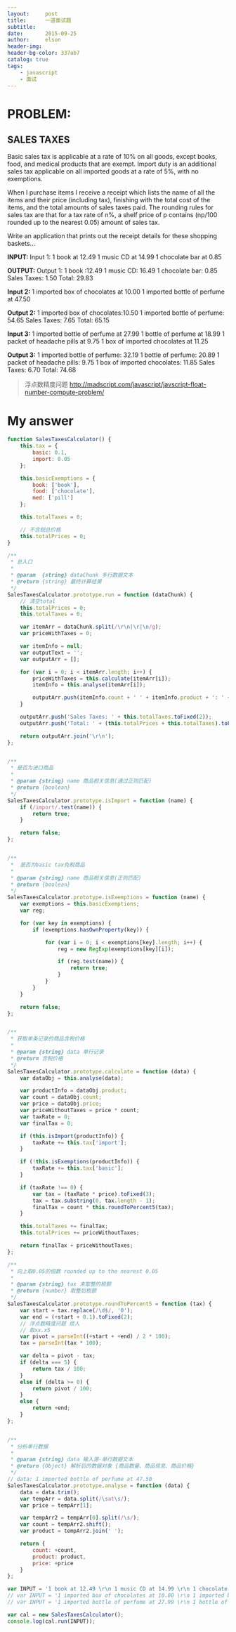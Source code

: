 ```yaml
---
layout:     post
title:      一道面试题
subtitle:   
date:       2015-09-25
author:     elson
header-img: 
header-bg-color: 337ab7
catalog: true
tags:
    - javascript
    - 面试
---
```


# PROBLEM:
## SALES TAXES
Basic sales tax is applicable at a rate of 10% on all goods, except books,
food, and medical products that are exempt. Import duty is an additional
sales tax applicable on all imported goods at a rate of 5%, with no
exemptions.

When I purchase items I receive a receipt which lists the name of all the
items and their price (including tax), finishing with the total cost of the items, and the total amounts of sales taxes paid.
The rounding rules for sales tax are that for a tax rate of n%, a shelf price of p contains (np/100 rounded up to the nearest 0.05) amount of sales tax.

Write an application that prints out the receipt details for these
shopping baskets...

**INPUT:**
Input 1:
1 book at 12.49
1 music CD at 14.99
1 chocolate bar at 0.85

**OUTPUT:**
Output 1:
1 book :12.49
1 music CD: 16.49
1 chocolate bar: 0.85
Sales Taxes: 1.50
Total: 29.83



**Input 2:**
1 imported box of chocolates at 10.00
1 imported bottle of perfume at 47.50

**Output 2:**
1 imported box of chocolates:10.50
1 imported bottle of perfume: 54.65
Sales Taxes: 7.65
Total: 65.15



**Input 3:**
1 imported bottle of perfume at 27.99
1 bottle of perfume at 18.99
1 packet of headache pills at 9.75
1 box of imported chocolates at 11.25

**Output 3:**
1 imported bottle of perfume: 32.19
1 bottle of perfume: 20.89
1 packet of headache pills: 9.75
1 box of imported chocolates: 11.85
Sales Taxes: 6.70
Total: 74.68

> 浮点数精度问题
> http://madscript.com/javascript/javscript-float-number-compute-problem/

# My answer
``` javascript
function SalesTaxesCalculator() {
    this.tax = {
        basic: 0.1,
        import: 0.05
    };

    this.basicExemptions = {
        book: ['book'],
        food: ['chocolate'],
        med: ['pill']
    };

    this.totalTaxes = 0;

    // 不含税总价格
    this.totalPrices = 0;
}

/**
 * 总入口
 *
 * @param  {string} dataChunk 多行数据文本
 * @return {string} 最终计算结果
 */
SalesTaxesCalculator.prototype.run = function (dataChunk) {
    // 清空total
    this.totalPrices = 0;
    this.totalTaxes = 0;

    var itemArr = dataChunk.split(/\r\n|\r|\n/g);
    var priceWithTaxes = 0;

    var itemInfo = null;
    var outputText = '';
    var outputArr = [];

    for (var i = 0; i < itemArr.length; i++) {
        priceWithTaxes = this.calculate(itemArr[i]);
        itemInfo = this.analyse(itemArr[i]);

        outputArr.push(itemInfo.count + ' ' + itemInfo.product + ': ' + priceWithTaxes.toFixed(2));
    }

    outputArr.push('Sales Taxes: ' + this.totalTaxes.toFixed(2));
    outputArr.push('Total: ' + (this.totalPrices + this.totalTaxes).toFixed(2));

    return outputArr.join('\r\n');
};


/**
 * 是否为进口商品
 *
 * @param {string} name 商品相关信息(通过正则匹配)
 * @return {boolean}
 */
SalesTaxesCalculator.prototype.isImport = function (name) {
    if (/import/.test(name)) {
        return true;
    }

    return false;
};


/**
 *  是否为basic tax免税商品
 *
 * @param {string} name 商品相关信息(正则匹配)
 * @return {boolean}
 */
SalesTaxesCalculator.prototype.isExemptions = function (name) {
    var exemptions = this.basicExemptions;
    var reg;

    for (var key in exemptions) {
        if (exemptions.hasOwnProperty(key)) {

            for (var i = 0; i < exemptions[key].length; i++) {
                reg = new RegExp(exemptions[key][i]);

                if (reg.test(name)) {
                    return true;
                }
            }
        }
    }

    return false;
};


/**
 * 获取单条记录的商品含税价格
 *
 * @param {string} data 单行记录
 * @return 含税价格
 */
SalesTaxesCalculator.prototype.calculate = function (data) {
    var dataObj = this.analyse(data);

    var productInfo = dataObj.product;
    var count = dataObj.count;
    var price = dataObj.price;
    var priceWithoutTaxes = price * count;
    var taxRate = 0;
    var finalTax = 0;

    if (this.isImport(productInfo)) {
        taxRate += this.tax['import'];
    }

    if (!this.isExemptions(productInfo)) {
        taxRate += this.tax['basic'];
    }

    if (taxRate !== 0) {
        var tax = (taxRate * price).toFixed(3);
        tax = tax.substring(0, tax.length - 1);
        finalTax = count * this.roundToPercent5(tax);
    }

    this.totalTaxes += finalTax;
    this.totalPrices += priceWithoutTaxes;

    return finalTax + priceWithoutTaxes;
};

/**
 * 向上取0.05的倍数 rounded up to the nearest 0.05
 *
 * @param {string} tax 未取整的税额
 * @return {number} 取整后税额
 */
SalesTaxesCalculator.prototype.roundToPercent5 = function (tax) {
    var start = tax.replace(/\d$/, '0');
    var end = (+start + 0.1).toFixed(2);
    // 浮点数精度问题 烦人
    // 取xx.x5
    var pivot = parseInt((+start + +end) / 2 * 100);
    tax = parseInt(tax * 100);

    var delta = pivot - tax;
    if (delta === 5) {
        return tax / 100;
    }
    else if (delta >= 0) {
        return pivot / 100;
    }
    else {
        return +end;
    }
};


/**
 * 分析单行数据
 *
 * @param {string} data 输入源-单行数据文本
 * @return {Object} 解析后的数据对象 {商品数量、商品信息、商品价格}
 */
// data: 1 imported bottle of perfume at 47.50
SalesTaxesCalculator.prototype.analyse = function (data) {
    data = data.trim();
    var tempArr = data.split(/\sat\s/);
    var price = tempArr[1];

    var tempArr2 = tempArr[0].split(/\s/);
    var count = tempArr2.shift();
    var product = tempArr2.join(' ');

    return {
        count: +count,
        product: product,
        price: +price
    }
};

var INPUT = '1 book at 12.49 \r\n 1 music CD at 14.99 \r\n 1 chocolate bar at 0.85';
// var INPUT = '1 imported box of chocolates at 10.00 \r\n 1 imported bottle of perfume at 47.50 ';
// var INPUT = '1 imported bottle of perfume at 27.99 \r\n 1 bottle of perfume at 18.99 \r\n 1 packet of headache pills at 9.75 \r\n 1 box of imported chocolates at 11.25 ';

var cal = new SalesTaxesCalculator();
console.log(cal.run(INPUT));
```

